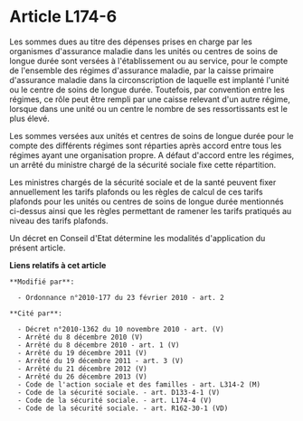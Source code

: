 # Article L174-6

Les sommes dues au titre des dépenses prises en charge par les organismes d'assurance maladie dans les unités ou centres de
soins de longue durée                   sont versées à l'établissement ou au service, pour le compte de l'ensemble des
régimes d'assurance maladie, par la caisse primaire d'assurance maladie dans la circonscription de laquelle est implanté
l'unité ou le centre de soins de longue durée. Toutefois, par convention entre les régimes, ce rôle peut être rempli par une
caisse relevant d'un autre régime, lorsque dans une unité ou un centre le nombre de ses ressortissants est le plus élevé. 

Les sommes versées aux unités et centres de soins de longue durée pour le compte des différents régimes sont réparties après
accord entre tous les régimes ayant une organisation propre. A défaut d'accord entre les régimes, un arrêté du ministre
chargé de la sécurité sociale fixe cette répartition. 

Les ministres chargés de la sécurité sociale et de la santé peuvent fixer annuellement les tarifs plafonds ou les règles de
calcul de ces tarifs plafonds pour les unités ou centres de soins de longue durée mentionnés ci-dessus ainsi que les règles
permettant de ramener les tarifs pratiqués au niveau des tarifs plafonds. 

Un décret en Conseil d'Etat détermine les modalités d'application du présent article.

**Liens relatifs à cet article**

	**Modifié par**:

	  - Ordonnance n°2010-177 du 23 février 2010 - art. 2

	**Cité par**:

	  - Décret n°2010-1362 du 10 novembre 2010 - art. (V)
	  - Arrêté du 8 décembre 2010 (V)
	  - Arrêté du 8 décembre 2010 - art. 1 (V)
	  - Arrêté du 19 décembre 2011 (V)
	  - Arrêté du 19 décembre 2011 - art. 3 (V)
	  - Arrêté du 21 décembre 2012 (V)
	  - Arrêté du 26 décembre 2013 (V)
	  - Code de l'action sociale et des familles - art. L314-2 (M)
	  - Code de la sécurité sociale. - art. D133-4-1 (V)
	  - Code de la sécurité sociale. - art. L174-4 (V)
	  - Code de la sécurité sociale. - art. R162-30-1 (VD)
